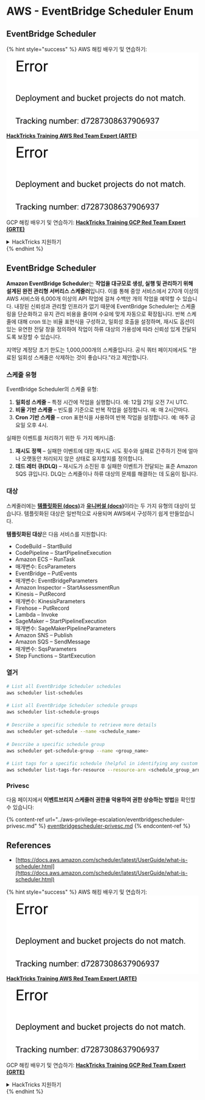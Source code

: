 # AWS - EventBridge Scheduler Enum

## EventBridge Scheduler

{% hint style="success" %}
AWS 해킹 배우기 및 연습하기:<img src="../../../.gitbook/assets/image (1) (1).png" alt="" data-size="line">[**HackTricks Training AWS Red Team Expert (ARTE)**](https://training.hacktricks.xyz/courses/arte)<img src="../../../.gitbook/assets/image (1) (1).png" alt="" data-size="line">\
GCP 해킹 배우기 및 연습하기: <img src="../../../.gitbook/assets/image (2).png" alt="" data-size="line">[**HackTricks Training GCP Red Team Expert (GRTE)**<img src="../../../.gitbook/assets/image (2).png" alt="" data-size="line">](https://training.hacktricks.xyz/courses/grte)

<details>

<summary>HackTricks 지원하기</summary>

* [**구독 계획**](https://github.com/sponsors/carlospolop) 확인하기!
* **💬 [**Discord 그룹**](https://discord.gg/hRep4RUj7f) 또는 [**텔레그램 그룹**](https://t.me/peass)에 참여하거나 **Twitter** 🐦 [**@hacktricks\_live**](https://twitter.com/hacktricks\_live)**를 팔로우하세요.**
* **[**HackTricks**](https://github.com/carlospolop/hacktricks) 및 [**HackTricks Cloud**](https://github.com/carlospolop/hacktricks-cloud) 깃허브 리포지토리에 PR을 제출하여 해킹 트릭을 공유하세요.**

</details>
{% endhint %}

## EventBridge Scheduler

**Amazon EventBridge Scheduler**는 **작업을 대규모로 생성, 실행 및 관리하기 위해 설계된 완전 관리형 서버리스 스케줄러**입니다. 이를 통해 중앙 서비스에서 270개 이상의 AWS 서비스와 6,000개 이상의 API 작업에 걸쳐 수백만 개의 작업을 예약할 수 있습니다. 내장된 신뢰성과 관리할 인프라가 없기 때문에 EventBridge Scheduler는 스케줄링을 단순화하고 유지 관리 비용을 줄이며 수요에 맞게 자동으로 확장됩니다. 반복 스케줄에 대해 cron 또는 비율 표현식을 구성하고, 일회성 호출을 설정하며, 재시도 옵션이 있는 유연한 전달 창을 정의하여 작업이 하류 대상의 가용성에 따라 신뢰성 있게 전달되도록 보장할 수 있습니다.

지역당 계정당 초기 한도는 1,000,000개의 스케줄입니다. 공식 쿼터 페이지에서도 "완료된 일회성 스케줄은 삭제하는 것이 좋습니다."라고 제안합니다.&#x20;

### 스케줄 유형

EventBridge Scheduler의 스케줄 유형:

1. **일회성 스케줄** – 특정 시간에 작업을 실행합니다. 예: 12월 21일 오전 7시 UTC.
2. **비율 기반 스케줄** – 빈도를 기준으로 반복 작업을 설정합니다. 예: 매 2시간마다.
3. **Cron 기반 스케줄** – cron 표현식을 사용하여 반복 작업을 설정합니다. 예: 매주 금요일 오후 4시.

실패한 이벤트를 처리하기 위한 두 가지 메커니즘:

1. **재시도 정책** – 실패한 이벤트에 대한 재시도 시도 횟수와 실패로 간주하기 전에 얼마나 오랫동안 처리되지 않은 상태로 유지할지를 정의합니다.
2. **데드 레터 큐(DLQ)** – 재시도가 소진된 후 실패한 이벤트가 전달되는 표준 Amazon SQS 큐입니다. DLQ는 스케줄이나 하류 대상의 문제를 해결하는 데 도움이 됩니다.

### 대상

스케줄러에는 [**템플릿화된 (docs)**](https://docs.aws.amazon.com/scheduler/latest/UserGuide/managing-targets-templated.html)과 [**유니버설 (docs)**](https://docs.aws.amazon.com/scheduler/latest/UserGuide/managing-targets-universal.html)이라는 두 가지 유형의 대상이 있습니다. 템플릿화된 대상은 일반적으로 사용되며 AWS에서 구성하기 쉽게 만들었습니다.

**템플릿화된 대상**은 다음 서비스를 지원합니다:

* CodeBuild – StartBuild
* CodePipeline – StartPipelineExecution
* Amazon ECS – RunTask
* 매개변수: EcsParameters
* EventBridge – PutEvents
* 매개변수: EventBridgeParameters
* Amazon Inspector – StartAssessmentRun
* Kinesis – PutRecord
* 매개변수: KinesisParameters
* Firehose – PutRecord
* Lambda – Invoke
* SageMaker – StartPipelineExecution
* 매개변수: SageMakerPipelineParameters
* Amazon SNS – Publish
* Amazon SQS – SendMessage
* 매개변수: SqsParameters
* Step Functions – StartExecution

### 열거
```bash
# List all EventBridge Scheduler schedules
aws scheduler list-schedules

# List all EventBridge Scheduler schedule groups
aws scheduler list-schedule-groups

# Describe a specific schedule to retrieve more details
aws scheduler get-schedule --name <schedule_name>

# Describe a specific schedule group
aws scheduler get-schedule-group --name <group_name>

# List tags for a specific schedule (helpful in identifying any custom tags or permissions)
aws scheduler list-tags-for-resource --resource-arn <schedule_group_arn>
```
### Privesc

다음 페이지에서 **이벤트브리지 스케줄러 권한을 악용하여 권한 상승하는 방법**을 확인할 수 있습니다:

{% content-ref url="../aws-privilege-escalation/eventbridgescheduler-privesc.md" %}
[eventbridgescheduler-privesc.md](../aws-privilege-escalation/eventbridgescheduler-privesc.md)
{% endcontent-ref %}

## References

* [https://docs.aws.amazon.com/scheduler/latest/UserGuide/what-is-scheduler.html](https://docs.aws.amazon.com/scheduler/latest/UserGuide/what-is-scheduler.html)

{% hint style="success" %}
AWS 해킹 배우기 및 연습하기:<img src="../../../.gitbook/assets/image (1) (1).png" alt="" data-size="line">[**HackTricks Training AWS Red Team Expert (ARTE)**](https://training.hacktricks.xyz/courses/arte)<img src="../../../.gitbook/assets/image (1) (1).png" alt="" data-size="line">\
GCP 해킹 배우기 및 연습하기: <img src="../../../.gitbook/assets/image (2).png" alt="" data-size="line">[**HackTricks Training GCP Red Team Expert (GRTE)**<img src="../../../.gitbook/assets/image (2).png" alt="" data-size="line">](https://training.hacktricks.xyz/courses/grte)

<details>

<summary>HackTricks 지원하기</summary>

* [**구독 계획**](https://github.com/sponsors/carlospolop) 확인하기!
* **💬 [**Discord 그룹**](https://discord.gg/hRep4RUj7f) 또는 [**텔레그램 그룹**](https://t.me/peass)에 참여하거나 **Twitter** 🐦 [**@hacktricks\_live**](https://twitter.com/hacktricks\_live)**를 팔로우하세요.**
* **[**HackTricks**](https://github.com/carlospolop/hacktricks) 및 [**HackTricks Cloud**](https://github.com/carlospolop/hacktricks-cloud) 깃허브 리포에 PR을 제출하여 해킹 팁을 공유하세요.**

</details>
{% endhint %}
